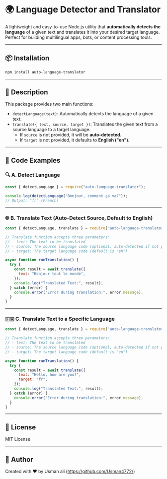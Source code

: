 # 🌍 Language Detector and Translator

A lightweight and easy-to-use Node.js utility that **automatically detects the language** of a given text and translates it into your desired target language. Perfect for building multilingual apps, bots, or content processing tools.

---

## 📦 Installation

```bash
npm install auto-language-translator
```

---

## 🧾 Description

This package provides two main functions:

- `detectLanguage(text)`: Automatically detects the language of a given text.
- `translate({ text, source, target })`: Translates the given text from a source language to a target language.
  - If `source` is not provided, it will be **auto-detected**.
  - If `target` is not provided, it defaults to **English ("en")**.

---

## 🚀 Code Examples

### 🔍 A. Detect Language

```js
const { detectLanguage } = require("auto-language-translator");

console.log(detectLanguage("Bonjour, comment ça va?")); 
// Output: "fr" (French)
```

---

### 🌐 B. Translate Text (Auto-Detect Source, Default to English)

```js
const { detectLanguage, translate } = require("auto-language-translator");

// Translate function accepts three parameters:
// - text: The text to be translated
// - source: The source language code (optional, auto-detected if not provided)
// - target: The target language code (default is "en")

async function runTranslation() {
  try {
    const result = await translate({
      text: "Bonjour tout le monde",
    });
    console.log("Translated Text:", result);
  } catch (error) {
    console.error("Error during translation:", error.message);
  }
}
```

---

### 🇫🇷 C. Translate Text to a Specific Language

```js
const { detectLanguage, translate } = require("auto-language-translator");

// Translate function accepts three parameters:
// - text: The text to be translated
// - source: The source language code (optional, auto-detected if not provided)
// - target: The target language code (default is "en")

async function runTranslation() {
  try {
    const result = await translate({
      text: "Hello, how are you?",
      target: "fr",
    });
    console.log("Translated Text:", result);
  } catch (error) {
    console.error("Error during translation:", error.message);
  }
}
```

---



## 📘 License

MIT License

---

## 👤 Author

Created with ❤️ by Usman ali (https://github.com/Usman4772/)
